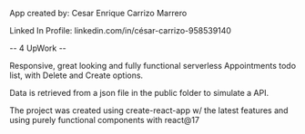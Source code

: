 App created by:
Cesar Enrique Carrizo Marrero

Linked In Profile:
linkedin.com/in/césar-carrizo-958539140

-- 4 UpWork --

Responsive, great looking and fully functional serverless
Appointments todo list, with Delete and Create options.

Data is retrieved from a json file in the public folder to simulate a API.

The project was created using create-react-app w/ the latest features and using purely functional components with react@17
